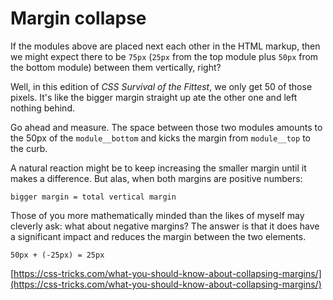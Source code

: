 # Margin collapse

If the modules above are placed next each other in the HTML markup, then we might expect there to be  `75px`  (`25px`  from the top module plus  `50px`  from the bottom module) between them vertically, right?

Well, in this edition of  _CSS Survival of the Fittest_, we only get 50 of those pixels. It's like the bigger margin straight up ate the other one and left nothing behind.

Go ahead and measure. The space between those two modules amounts to the 50px of the  `module__bottom`  and kicks the margin from  `module__top`  to the curb.

A natural reaction might be to keep increasing the smaller margin until it makes a difference. But alas, when both margins are positive numbers:

`bigger margin = total vertical margin`

Those of you more mathematically minded than the likes of myself may cleverly ask: what about negative margins? The answer is that it does have a significant impact and reduces the margin between the two elements.

`50px + (-25px) = 25px`

[https://css-tricks.com/what-you-should-know-about-collapsing-margins/](https://css-tricks.com/what-you-should-know-about-collapsing-margins/)
<!--stackedit_data:
eyJoaXN0b3J5IjpbLTE0MTc2NTM1MTEsMzAzNTc2MzgzXX0=
-->